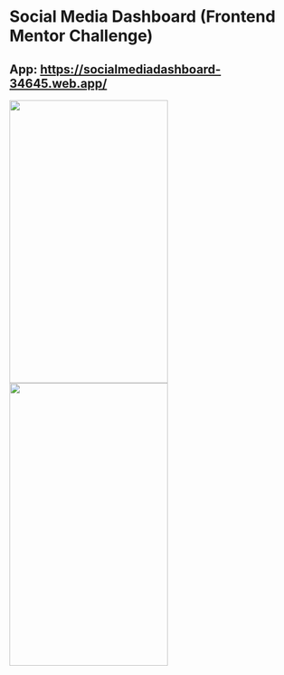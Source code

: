 # Social Media Dashboard (Frontend Mentor Challenge)


## App: https://socialmediadashboard-34645.web.app/


<img src="" width="280" height="500" margin-left="100"/>  <img src="" width="280" height="500" />

